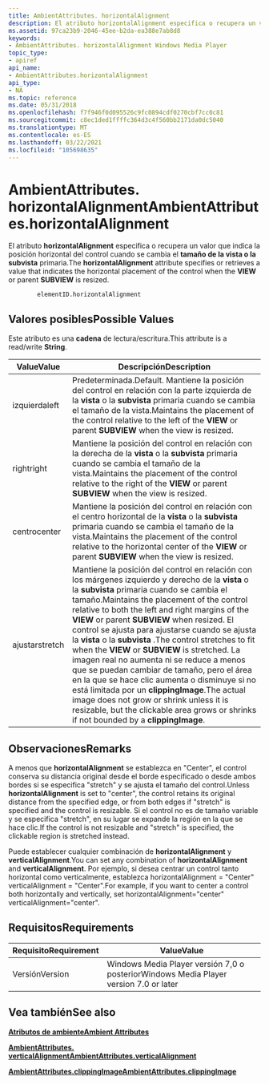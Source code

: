 ```yaml
---
title: AmbientAttributes. horizontalAlignment
description: El atributo horizontalAlignment especifica o recupera un valor que indica la posición horizontal del control cuando se cambia el tamaño de la vista o la subvista primaria.
ms.assetid: 97ca23b9-2046-45ee-b2da-ea388e7ab8d8
keywords:
- AmbientAttributes. horizontalAlignment Windows Media Player
topic_type:
- apiref
api_name:
- AmbientAttributes.horizontalAlignment
api_type:
- NA
ms.topic: reference
ms.date: 05/31/2018
ms.openlocfilehash: f7f946f0d095526c9fc0894cdf0270cbf7cc0c81
ms.sourcegitcommit: c8ec1ded1ffffc364d3c4f560bb2171da0dc5040
ms.translationtype: MT
ms.contentlocale: es-ES
ms.lasthandoff: 03/22/2021
ms.locfileid: "105698635"
---
```

# <a name="ambientattributeshorizontalalignment"></a><span data-ttu-id="a1099-104">AmbientAttributes. horizontalAlignment</span><span class="sxs-lookup"><span data-stu-id="a1099-104">AmbientAttributes.horizontalAlignment</span></span>

<span data-ttu-id="a1099-105">El atributo **horizontalAlignment** especifica o recupera un valor que indica la posición horizontal del control cuando se cambia el **tamaño de la vista o la** **subvista** primaria.</span><span class="sxs-lookup"><span data-stu-id="a1099-105">The **horizontalAlignment** attribute specifies or retrieves a value that indicates the horizontal placement of the control when the **VIEW** or parent **SUBVIEW** is resized.</span></span>

``` syntax
        elementID.horizontalAlignment
```

## <a name="possible-values"></a><span data-ttu-id="a1099-106">Valores posibles</span><span class="sxs-lookup"><span data-stu-id="a1099-106">Possible Values</span></span>

<span data-ttu-id="a1099-107">Este atributo es una **cadena** de lectura/escritura.</span><span class="sxs-lookup"><span data-stu-id="a1099-107">This attribute is a read/write **String**.</span></span>



| <span data-ttu-id="a1099-108">Value</span><span class="sxs-lookup"><span data-stu-id="a1099-108">Value</span></span>   | <span data-ttu-id="a1099-109">Descripción</span><span class="sxs-lookup"><span data-stu-id="a1099-109">Description</span></span>                                                                                                                                                                                                                                                                                                                                                        |
|---------|--------------------------------------------------------------------------------------------------------------------------------------------------------------------------------------------------------------------------------------------------------------------------------------------------------------------------------------------------------------------|
| <span data-ttu-id="a1099-110">izquierda</span><span class="sxs-lookup"><span data-stu-id="a1099-110">left</span></span>    | <span data-ttu-id="a1099-111">Predeterminada.</span><span class="sxs-lookup"><span data-stu-id="a1099-111">Default.</span></span> <span data-ttu-id="a1099-112">Mantiene la posición del control en relación con la parte izquierda de la **vista** o la **subvista** primaria cuando se cambia el tamaño de la vista.</span><span class="sxs-lookup"><span data-stu-id="a1099-112">Maintains the placement of the control relative to the left of the **VIEW** or parent **SUBVIEW** when the view is resized.</span></span>                                                                                                                                                                                                                               |
| <span data-ttu-id="a1099-113">right</span><span class="sxs-lookup"><span data-stu-id="a1099-113">right</span></span>   | <span data-ttu-id="a1099-114">Mantiene la posición del control en relación con la derecha de la **vista** o la **subvista** primaria cuando se cambia el tamaño de la vista.</span><span class="sxs-lookup"><span data-stu-id="a1099-114">Maintains the placement of the control relative to the right of the **VIEW** or parent **SUBVIEW** when the view is resized.</span></span>                                                                                                                                                                                                                                       |
| <span data-ttu-id="a1099-115">centro</span><span class="sxs-lookup"><span data-stu-id="a1099-115">center</span></span>  | <span data-ttu-id="a1099-116">Mantiene la posición del control en relación con el centro horizontal de la **vista** o la **subvista** primaria cuando se cambia el tamaño de la vista.</span><span class="sxs-lookup"><span data-stu-id="a1099-116">Maintains the placement of the control relative to the horizontal center of the **VIEW** or parent **SUBVIEW** when the view is resized.</span></span>                                                                                                                                                                                                                           |
| <span data-ttu-id="a1099-117">ajustar</span><span class="sxs-lookup"><span data-stu-id="a1099-117">stretch</span></span> | <span data-ttu-id="a1099-118">Mantiene la posición del control en relación con los márgenes izquierdo y derecho de la **vista** o la **subvista** primaria cuando se cambia el tamaño.</span><span class="sxs-lookup"><span data-stu-id="a1099-118">Maintains the placement of the control relative to both the left and right margins of the **VIEW** or parent **SUBVIEW** when resized.</span></span> <span data-ttu-id="a1099-119">El control se ajusta para ajustarse cuando se ajusta la **vista** o la **subvista** .</span><span class="sxs-lookup"><span data-stu-id="a1099-119">The control stretches to fit when the **VIEW** or **SUBVIEW** is stretched.</span></span> <span data-ttu-id="a1099-120">La imagen real no aumenta ni se reduce a menos que se puedan cambiar de tamaño, pero el área en la que se hace clic aumenta o disminuye si no está limitada por un **clippingImage**.</span><span class="sxs-lookup"><span data-stu-id="a1099-120">The actual image does not grow or shrink unless it is resizable, but the clickable area grows or shrinks if not bounded by a **clippingImage**.</span></span> |



 

## <a name="remarks"></a><span data-ttu-id="a1099-121">Observaciones</span><span class="sxs-lookup"><span data-stu-id="a1099-121">Remarks</span></span>

<span data-ttu-id="a1099-122">A menos que **horizontalAlignment** se establezca en "Center", el control conserva su distancia original desde el borde especificado o desde ambos bordes si se especifica "stretch" y se ajusta el tamaño del control.</span><span class="sxs-lookup"><span data-stu-id="a1099-122">Unless **horizontalAlignment** is set to "center", the control retains its original distance from the specified edge, or from both edges if "stretch" is specified and the control is resizable.</span></span> <span data-ttu-id="a1099-123">Si el control no es de tamaño variable y se especifica "stretch", en su lugar se expande la región en la que se hace clic.</span><span class="sxs-lookup"><span data-stu-id="a1099-123">If the control is not resizable and "stretch" is specified, the clickable region is stretched instead.</span></span>

<span data-ttu-id="a1099-124">Puede establecer cualquier combinación de **horizontalAlignment** y **verticalAlignment**.</span><span class="sxs-lookup"><span data-stu-id="a1099-124">You can set any combination of **horizontalAlignment** and **verticalAlignment**.</span></span> <span data-ttu-id="a1099-125">Por ejemplo, si desea centrar un control tanto horizontal como verticalmente, establezca horizontalAlignment = "Center" verticalAlignment = "Center".</span><span class="sxs-lookup"><span data-stu-id="a1099-125">For example, if you want to center a control both horizontally and vertically, set horizontalAlignment="center" verticalAlignment="center".</span></span>

## <a name="requirements"></a><span data-ttu-id="a1099-126">Requisitos</span><span class="sxs-lookup"><span data-stu-id="a1099-126">Requirements</span></span>



| <span data-ttu-id="a1099-127">Requisito</span><span class="sxs-lookup"><span data-stu-id="a1099-127">Requirement</span></span> | <span data-ttu-id="a1099-128">Value</span><span class="sxs-lookup"><span data-stu-id="a1099-128">Value</span></span> |
|--------------------|------------------------------------------------------|
| <span data-ttu-id="a1099-129">Versión</span><span class="sxs-lookup"><span data-stu-id="a1099-129">Version</span></span><br/> | <span data-ttu-id="a1099-130">Windows Media Player versión 7,0 o posterior</span><span class="sxs-lookup"><span data-stu-id="a1099-130">Windows Media Player version 7.0 or later</span></span><br/> |



## <a name="see-also"></a><span data-ttu-id="a1099-131">Vea también</span><span class="sxs-lookup"><span data-stu-id="a1099-131">See also</span></span>

<dl> <dt>

[<span data-ttu-id="a1099-132">**Atributos de ambiente**</span><span class="sxs-lookup"><span data-stu-id="a1099-132">**Ambient Attributes**</span></span>](ambient-attributes.md)
</dt> <dt>

[<span data-ttu-id="a1099-133">**AmbientAttributes. verticalAlignment**</span><span class="sxs-lookup"><span data-stu-id="a1099-133">**AmbientAttributes.verticalAlignment**</span></span>](ambientattributes-verticalalignment.md)
</dt> <dt>

[<span data-ttu-id="a1099-134">**AmbientAttributes.clippingImage**</span><span class="sxs-lookup"><span data-stu-id="a1099-134">**AmbientAttributes.clippingImage**</span></span>](ambientattributes-clippingimage.md)
</dt> </dl>

 

 






